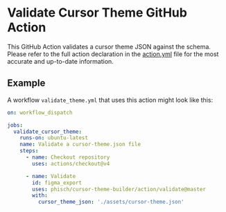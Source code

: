 # Validate Cursor Theme GitHub Action

This GitHub Action validates a cursor theme JSON against the schema. Please refer to the full action declaration in the [action.yml](./action.yml) file for the most accurate and up-to-date information.

## Example

A workflow `validate_theme.yml` that uses this action might look like this:

```yaml
on: workflow_dispatch

jobs:
  validate_cursor_theme:
    runs-on: ubuntu-latest
    name: Validate a cursor-theme.json file
    steps:
      - name: Checkout repository
        uses: actions/checkout@v4

      - name: Validate
        id: figma_export
        uses: phisch/cursor-theme-builder/action/validate@master
        with:
          cursor_theme_json: './assets/cursor-theme.json'
```

